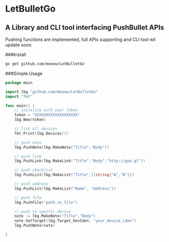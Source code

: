 # LetBulletGo
## A Library and CLI tool interfacing PushBullet APIs

Pushing functions are implemented, full APIs supporting and CLI tool wil update soon.

###Install
```sh
go get github.com/meoow/LetBulletGo
```

###Simple Usage
```go
package main

import lbg "github.com/meoow/LetBulletGo"
import "fmt"

func main() {
	// initalize with your Token
	token = "XXXXXXXXXXXXXXXXXXX"
	lbg.New(token)

	// list all devices
	fmt.Print(lbg.Devices())

	// push note
	lbg.PushNote(lbg.MakeNote("Title","Body"))

	// push link
	lbg.PushLink(lbg.MakeLink("Title","Body","http://goo.gl"))

	// push checklist
	lbg.PushList(lbg.MakeList("Title",[]string{"A","B"}))

	// push address
	lbg.PushList(lbg.MakeList("Name", "Address"))

	// push file
	lbg.PushFile("path_to_file")

	// push to speific device
	note := lbg.MakeNote("Title","Body")
	note.SetTarget(lbg.Target_DevIden, "your_device_iden")
	lbg.PushNote(note)

}
```
